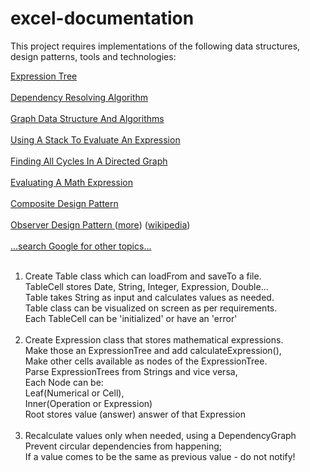 # excel-documentation

This project requires implementations of the following data structures, design patterns, tools and technologies:

<a href="https://www.geeksforgeeks.org/expression-tree/">
Expression Tree
</a><br/>
<br/>
<a href="https://www.electricmonk.nl/docs/dependency_resolving_algorithm/dependency_resolving_algorithm.html">
Dependency Resolving Algorithm
</a><br/>
<br/>
<a href="https://www.geeksforgeeks.org/graph-data-structure-and-algorithms/">
Graph Data Structure And Algorithms
</a><br/>
<br/>
<a href="http://faculty.cs.niu.edu/~hutchins/csci241/eval.htm">
Using A Stack To Evaluate An Expression
</a><br/>
<br/>
<a href="https://stackoverflow.com/questions/546655/finding-all-cycles-in-a-directed-graph/549402#549402">
Finding All Cycles In A Directed Graph
</a><br/>
<br/>
<a href="https://stackoverflow.com/questions/3422673/evaluating-a-math-expression-given-in-string-form">
Evaluating A Math Expression
</a><br/>
<br/>
<a href="https://www.geeksforgeeks.org/composite-design-pattern/">
Composite Design Pattern
</a><br/>
<br/>
<a href="https://www.journaldev.com/1739/observer-design-pattern-in-java">
Observer Design Pattern
</a> (<a href="https://dzone.com/articles/observer-pattern-java">more</a>)
</a> (<a href="https://en.wikipedia.org/wiki/Observer_pattern">wikipedia</a>)<br/>
<br/>
<a href="http://www.google.com">
...search Google for other topics...
</a><br/>

<br/>

1. Create Table class which can loadFrom and saveTo a file. <br/>
TableCell stores Date, String, Integer, Expression, Double...
<br/> Table takes String as input and calculates values as needed.
<br/> Table class can be visualized on screen as per requirements.
<br/> Each TableCell can be 'initialized' or have an 'error'
<br/><br/>
2. Create Expression class that stores mathematical expressions.
<br/> Make those an ExpressionTree and add calculateExpression(),
<br/> Make other cells available as nodes of the ExpressionTree.
<br/> Parse ExpressionTrees from Strings and vice versa,
<br/> Each Node can be:<br/> Leaf(Numerical or Cell), 
<br/> Inner(Operation or Expression)
<br/> Root stores value (answer) answer of that Expression
<br/><br/>
3. Recalculate values only when needed, using a DependencyGraph
<br/> Prevent circular dependencies from happening;
<br/> If a value comes to be the same as previous value - do not notify!